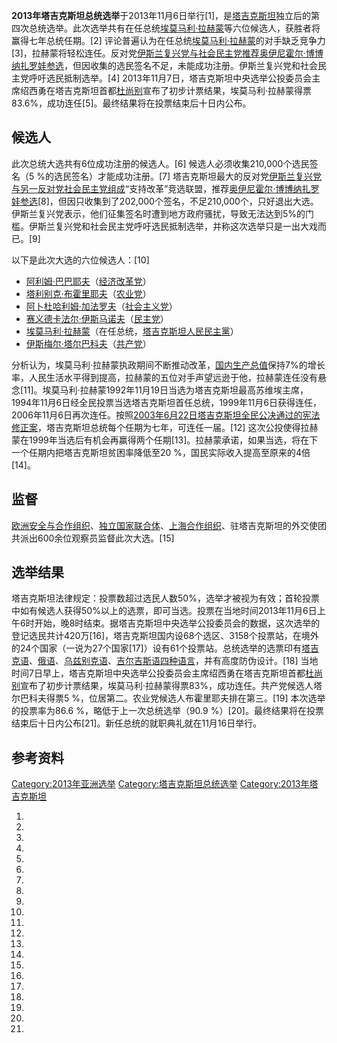 **2013年塔吉克斯坦总统选举**于2013年11月6日举行\[1\]，是[塔吉克斯坦](../Page/塔吉克斯坦.md "wikilink")独立后的第四次总统选举。此次选举共有在任总统[埃莫马利·拉赫蒙](../Page/埃莫马利·拉赫蒙.md "wikilink")等六位候选人，获胜者将赢得七年总统任期。\[2\] 评论普遍认为在任总统[埃莫马利·拉赫蒙](../Page/埃莫马利·拉赫蒙.md "wikilink")的对手缺乏竞争力\[3\]，拉赫蒙将轻松连任。反对党[伊斯兰复兴党与](https://zh.wikipedia.org/wiki/伊斯兰复兴党 "wikilink")[社会民主党推荐](https://zh.wikipedia.org/wiki/社会民主党_\(塔吉克斯坦\) "wikilink")[奥伊尼霍尔·博博纳扎罗娃参选](https://zh.wikipedia.org/wiki/奥伊尼霍尔·博博纳扎罗娃 "wikilink")，但因收集的选民签名不足，未能成功注册。伊斯兰复兴党和社会民主党呼吁选民抵制选举。\[4\] 2013年11月7日，塔吉克斯坦中央选举公投委员会主席绍西勇在塔吉克斯坦首都[杜尚别](../Page/杜尚别.md "wikilink")宣布了初步计票结果，埃莫马利·拉赫蒙得票83.6%，成功连任\[5\]。最终结果将在投票结束后十日内公布。

## 候选人

此次总统大选共有6位成功注册的候选人。\[6\] 候选人必须收集210,000个选民签名（5 %的选民签名）才能成功注册。\[7\] 塔吉克斯坦最大的反对党[伊斯兰复兴党与另一反对党](https://zh.wikipedia.org/wiki/伊斯兰复兴党 "wikilink")[社会民主党组成](https://zh.wikipedia.org/wiki/社会民主党_\(塔吉克斯坦\) "wikilink")“支持改革”竞选联盟，推荐[奥伊尼霍尔·博博纳扎罗娃参选](https://zh.wikipedia.org/wiki/奥伊尼霍尔·博博纳扎罗娃 "wikilink")\[8\]，但因只收集到了202,000个签名，不足210,000个，只好退出大选。伊斯兰复兴党表示，他们征集签名时遭到地方政府骚扰，导致无法达到5%的门槛。伊斯兰复兴党和社会民主党呼吁选民抵制选举，并称这次选举只是一出大戏而已。\[9\]

以下是此次大选的六位候选人：\[10\]

  - [阿利姆·巴巴耶夫](https://zh.wikipedia.org/wiki/阿利姆·巴巴耶夫 "wikilink")（[经济改革党](https://zh.wikipedia.org/wiki/经济改革党 "wikilink")）
  - [塔利别克·布霍里耶夫](https://zh.wikipedia.org/wiki/塔利别克·布霍里耶夫 "wikilink")（[农业党](https://zh.wikipedia.org/wiki/农业党 "wikilink")）
  - [阿卜杜哈利姆·加法罗夫](https://zh.wikipedia.org/wiki/阿卜杜哈利姆·加法罗夫 "wikilink")（[社会主义党](https://zh.wikipedia.org/wiki/社会主义党_\(塔吉克斯坦\) "wikilink")）
  - [赛义德卡法尔·伊斯马诺夫](https://zh.wikipedia.org/wiki/赛义德卡法尔·伊斯马诺夫 "wikilink")（[民主党](https://zh.wikipedia.org/wiki/民主党_\(塔吉克斯坦\) "wikilink")）
  - [埃莫马利·拉赫蒙](../Page/埃莫马利·拉赫蒙.md "wikilink")（在任总统，[塔吉克斯坦人民民主黨](https://zh.wikipedia.org/wiki/塔吉克斯坦人民民主黨 "wikilink")）
  - [伊斯梅尔·塔尔巴科夫](https://zh.wikipedia.org/wiki/伊斯梅尔·塔尔巴科夫 "wikilink")（[共产党](../Page/塔吉克斯坦共产党.md "wikilink")）

分析认为，埃莫马利·拉赫蒙执政期间不断推动改革，[国内生产总值](../Page/国内生产总值.md "wikilink")保持7%的增长率，人民生活水平得到提高，拉赫蒙的五位对手声望远逊于他，拉赫蒙连任没有悬念\[11\]。埃莫马利·拉赫蒙1992年11月19日当选为塔吉克斯坦最高苏维埃主席，1994年11月6日经全民投票当选塔吉克斯坦首任总统，1999年11月6日获得连任，2006年11月6日再次连任。按照[2003年6月22日塔吉克斯坦全民公决通过的宪法修正案](https://zh.wikipedia.org/wiki/2003年塔吉克斯坦宪法公投 "wikilink")，塔吉克斯坦总统每个任期为七年，可连任一届。\[12\] 这次公投使得拉赫蒙在1999年当选后有机会再赢得两个任期\[13\]。拉赫蒙承诺，如果当选，将在下一个任期内把塔吉克斯坦贫困率降低至20 %，国民实际收入提高至原来的4倍\[14\]。

## 监督

[欧洲安全与合作组织](https://zh.wikipedia.org/wiki/欧洲安全与合作组织 "wikilink")、[独立国家联合体](https://zh.wikipedia.org/wiki/独立国家联合体 "wikilink")、[上海合作组织](../Page/上海合作组织.md "wikilink")、驻塔吉克斯坦的外交使团共派出600余位观察员监督此次大选。\[15\]

## 选举结果

塔吉克斯坦法律规定：投票数超过选民人数50%，选举才被视为有效；首轮投票中如有候选人获得50%以上的选票，即可当选。投票在当地时间2013年11月6日上午6时开始，晚8时结束。据塔吉克斯坦中央选举公投委员会的数据，这次选举的登记选民共计420万\[16\]，塔吉克斯坦国内设68个选区、3158个投票站，在境外的24个国家（一说为27个国家\[17\]）设有61个投票站。总统选举的选票印有[塔吉克语](../Page/塔吉克语.md "wikilink")、[俄语](https://zh.wikipedia.org/wiki/俄语 "wikilink")、[乌兹别克语](https://zh.wikipedia.org/wiki/乌兹别克语 "wikilink")、[吉尔吉斯语四种语言](https://zh.wikipedia.org/wiki/吉尔吉斯语 "wikilink")，并有高度防伪设计。\[18\] 当地时间7日早上，塔吉克斯坦中央选举公投委员会主席绍西勇在塔吉克斯坦首都[杜尚别](../Page/杜尚别.md "wikilink")宣布了初步计票结果，埃莫马利·拉赫蒙得票83%，成功连任。共产党候选人塔尔巴科夫得票5 %，位居第二。农业党候选人布霍里耶夫排在第三。\[19\] 本次选举的投票率为86.6 %，略低于上一次总统选举（90.9 %）\[20\]。最终结果将在投票结束后十日内公布\[21\]。新任总统的就职典礼就在11月16日举行。

## 参考资料

[Category:2013年亚洲选举](https://zh.wikipedia.org/wiki/Category:2013年亚洲选举 "wikilink") [Category:塔吉克斯坦总统选举](https://zh.wikipedia.org/wiki/Category:塔吉克斯坦总统选举 "wikilink") [Category:2013年塔吉克斯坦](https://zh.wikipedia.org/wiki/Category:2013年塔吉克斯坦 "wikilink")

1.

2.
3.

4.

5.
6.

7.

8.

9.
10.

11.
12.

13.

14.
15.

16.
17.
18.

19.

20.

21.